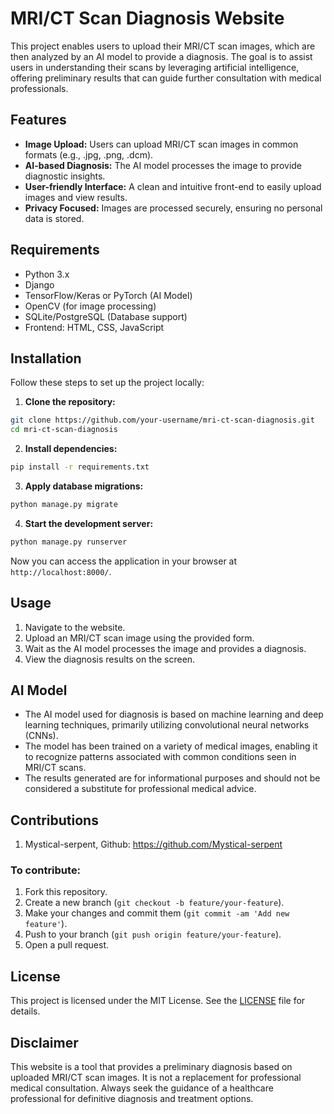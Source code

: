 
# MRI/CT Scan Diagnosis Website

This project enables users to upload their MRI/CT scan images, which are then analyzed by an AI model to provide a diagnosis. The goal is to assist users in understanding their scans by leveraging artificial intelligence, offering preliminary results that can guide further consultation with medical professionals.

## Features

- **Image Upload:** Users can upload MRI/CT scan images in common formats (e.g., .jpg, .png, .dcm).
- **AI-based Diagnosis:** The AI model processes the image to provide diagnostic insights.
- **User-friendly Interface:** A clean and intuitive front-end to easily upload images and view results.
- **Privacy Focused:** Images are processed securely, ensuring no personal data is stored.

## Requirements

- Python 3.x
- Django
- TensorFlow/Keras or PyTorch (AI Model)
- OpenCV (for image processing)
- SQLite/PostgreSQL (Database support)
- Frontend: HTML, CSS, JavaScript

## Installation

Follow these steps to set up the project locally:

1. **Clone the repository:**

```bash
git clone https://github.com/your-username/mri-ct-scan-diagnosis.git
cd mri-ct-scan-diagnosis
```

2. **Install dependencies:**

```bash
pip install -r requirements.txt
```

3. **Apply database migrations:**

```bash
python manage.py migrate
```

4. **Start the development server:**

```bash
python manage.py runserver
```

Now you can access the application in your browser at `http://localhost:8000/`.

## Usage

1. Navigate to the website.
2. Upload an MRI/CT scan image using the provided form.
3. Wait as the AI model processes the image and provides a diagnosis.
4. View the diagnosis results on the screen.

## AI Model

- The AI model used for diagnosis is based on machine learning and deep learning techniques, primarily utilizing convolutional neural networks (CNNs).
- The model has been trained on a variety of medical images, enabling it to recognize patterns associated with common conditions seen in MRI/CT scans.
- The results generated are for informational purposes and should not be considered a substitute for professional medical advice.


## Contributions

1. Mystical-serpent, Github: https://github.com/Mystical-serpent

### To contribute:

1. Fork this repository.
2. Create a new branch (`git checkout -b feature/your-feature`).
3. Make your changes and commit them (`git commit -am 'Add new feature'`).
4. Push to your branch (`git push origin feature/your-feature`).
5. Open a pull request.

## License

This project is licensed under the MIT License. See the [LICENSE](LICENSE) file for details.

## Disclaimer

This website is a tool that provides a preliminary diagnosis based on uploaded MRI/CT scan images. It is not a replacement for professional medical consultation. Always seek the guidance of a healthcare professional for definitive diagnosis and treatment options.

